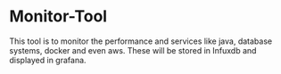 # Monitor-Tool
This tool is to monitor the performance and services like java, database systems, docker and even aws. These will be stored in Infuxdb and displayed in grafana.
